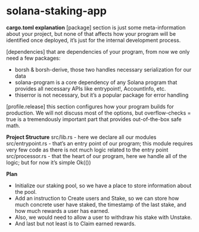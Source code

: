 # solana-staking-app

**cargo.toml explanation**
[package] section is just some meta-information about your project, but none of that affects how your program will be identified once deployed, it’s just for the internal development process.

[dependencies] that are dependencies of your program, from now we only need a few packages:

- borsh & borsh-derive, those two handles necessary serialization for our data
- solana-program is a core dependency of any Solana program that provides all necessary APIs like entrypoint!, AccountInfo, etc.
- thiserror is not necessary, but it’s a popular package for error handling

[profile.release] this section configures how your program builds for production. We will not discuss most of the options, but overflow-checks = true is a tremendously important part that provides out-of-the-box safe math.

**Project Structure**
src/lib.rs - here we declare all our modules
src/entrypoint.rs - that’s an entry point of our program; this module requires very few code as there is not much logic related to the entry point
src/processor.rs - that the heart of our program, here we handle all of the logic; but for now it’s simple Ok(())

**Plan**

- Initialize our staking pool, so we have a place to store information about the pool.
- Add an instruction to Create users and Stake, so we can store how much concrete user have staked, the timestamp of the last stake, and how much rewards a user has earned.
- Also, we would need to allow a user to withdraw his stake with Unstake.
- And last but not least is to Claim earned rewards.
